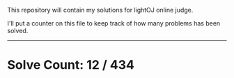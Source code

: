 This repository will contain my solutions for lightOJ online judge.

I'll put a counter on this file to keep track of how many problems has been solved.

---
# Solve Count: 12 / 434
